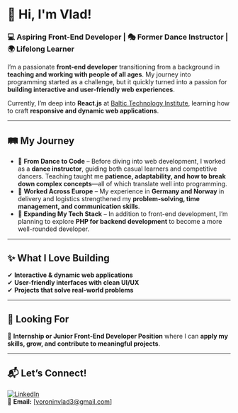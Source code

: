 # 👋 Hi, I'm Vlad!  

### 💻 Aspiring Front-End Developer | 🎭 Former Dance Instructor | 🌍 Lifelong Learner  

I’m a passionate **front-end developer** transitioning from a background in **teaching and working with people of all ages**. My journey into programming started as a challenge, but it quickly turned into a passion for **building interactive and user-friendly web experiences**.  

Currently, I’m deep into **React.js** at [Baltic Technology Institute](https://bit.lt/), learning how to craft **responsive and dynamic web applications**.  

---

## 🛤️ My Journey  
- 💃 **From Dance to Code** – Before diving into web development, I worked as a **dance instructor**, guiding both casual learners and competitive dancers. Teaching taught me **patience, adaptability, and how to break down complex concepts**—all of which translate well into programming.  
- 🚚 **Worked Across Europe** – My experience in **Germany and Norway** in delivery and logistics strengthened my **problem-solving, time management, and communication skills**.  
- 🔧 **Expanding My Tech Stack** – In addition to front-end development, I’m planning to explore **PHP for backend development** to become a more well-rounded developer.  

---

## ✨ What I Love Building  
✔ **Interactive & dynamic web applications**  
✔ **User-friendly interfaces with clean UI/UX**  
✔ **Projects that solve real-world problems**  

---

## 📌 Looking For  
🚀 **Internship or Junior Front-End Developer Position** where I can **apply my skills, grow, and contribute to meaningful projects**.  

---

## 📬 Let’s Connect!  
[![LinkedIn](https://img.shields.io/badge/LinkedIn-0A66C2?style=for-the-badge&logo=linkedin&logoColor=white)](https://www.linkedin.com/in/vladislav-voronin-59363432b/)  
📧 **Email:** [voroninvlad3@gmail.com]

